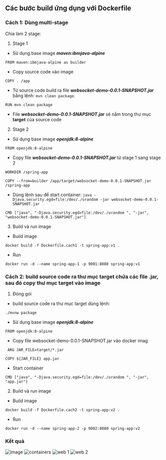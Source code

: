 ## Các bước build ứng dụng với Dockerfile
### Cách 1: Dùng multi-stage
Chia làm 2 stage:

1. Stage 1

- Sử dụng base image ***maven:ibmjava-alpine***  
```
FROM maven:ibmjava-alpine as builder
```
- Copy source code vào image
```
COPY . /app
```

- Từ source code build ra file ***websocket-demo-0.0.1-SNAPSHOT.jar*** bằng lệnh: `mvn clean package`.
```
RUN mvn clean package
```

- File ***websocket-demo-0.0.1-SNAPSHOT.jar*** sẽ nằm trong thư mục **target** của source code

2. Stage 2

- Sử dụng base image ***openjdk:8-alpine***
```
FROM openjdk:8-alpine
```

- Copy file ***websocket-demo-0.0.1-SNAPSHOT.jar*** từ stage 1 sang stage 2
```
WORKDIR /spring-app

COPY --from=builder /app/target/websocket-demo-0.0.1-SNAPSHOT.jar /spring-app
```
- Dùng lệnh sau để start container: `java -Djava.security.egd=file:/dev/./urandom -jar websocket-demo-0.0.1-SNAPSHOT.jar`
```
CMD ["java", "-Djava.security.egd=file:/dev/./urandom ", "-jar", "websocket-demo-0.0.1-SNAPSHOT.jar"]
```
3. Build và run image
- Build image
```
docker build -f Dockerfile.cach1 -t spring-app:v1 .
```
- Run 
```
docker run -d --name spring-app-1 -p 9001:8080 spring-app:v1
```
### Cách 2: build source code ra thư mục target chứa các file .jar, sau đó copy thư mục target vào image
1. Đóng gói
- build source code ra thư mục target dùng lệnh:
``` 
./mvnw package
```
- Sử dụng base image ***openjdk:8-alpine***
```
FROM openjdk:8-alpine
```
- Copy file websocket-demo-0.0.1-SNAPSHOT.jar vào docker imag
```
 ARG JAR_FILE=target/*.jar

COPY ${JAR_FILE} app.jar
```
- Start container
```
CMD ["java", "-Djava.security.egd=file:/dev/./urandom ", "-jar", "app.jar"]
``` 
2. Build và run image
- Build image
 ```
 docker build -f Dockerfile.cach2 -t spring-app:v2 .
```
- Run 
```
docker run -d --name spring-app-2 -p 9002:8080 spring-app:v2
```
### Kết quả
![image](https://user-images.githubusercontent.com/80322605/131101982-5358b254-dd37-4697-a04a-9d662e380792.png)
![containers](https://user-images.githubusercontent.com/80322605/131102006-5bdf9bca-1065-4764-94d1-daabc0a6735a.png)
![web 1](https://user-images.githubusercontent.com/80322605/131102036-daa3cb54-fd1a-4f8a-9d29-4e49a67b6317.png)
![web 2](https://user-images.githubusercontent.com/80322605/131102051-01ea2213-fcfe-4544-9aec-59b35e4dba50.png)
